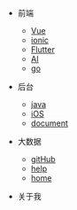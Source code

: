 - 前端
  - [Vue](Vue/)
  - [ionic](ionic/)
  - [Flutter](Flutter/)
  - [AI](AI/)
  - [go](go/)

- 后台
  - [java](java/)
  - [iOS](iOS/)
  - [document](document/)

- 大数据
  - [gitHub](https://github.com/taoGod/extraordinarywen)
  - [help](help/)
  - [home]()

- 关于我


  <!-- - [:us:, :uk:](/) -->
  <!-- - [:cn:](/zh-cn/) -->
  <!-- - [docsify 官网](https://docsify.js.org) -->